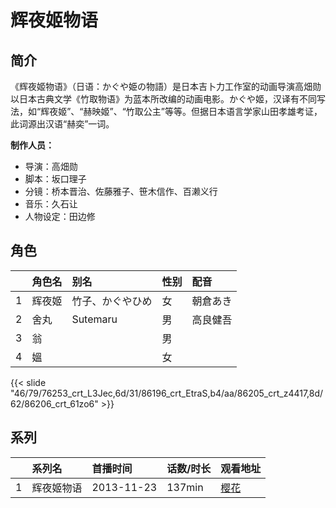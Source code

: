# 辉夜姬物语


## 简介

《辉夜姬物语》（日语：かぐや姫の物語）是日本吉卜力工作室的动画导演高畑勋以日本古典文学《竹取物语》为蓝本所改编的动画电影。かぐや姬，汉译有不同写法，如“辉夜姬”、“赫映姬”、“竹取公主”等等。但据日本语言学家山田孝雄考证，此词源出汉语“赫奕”一词。

**制作人员：**
- 导演：高畑勋
- 脚本：坂口理子
- 分镜：桥本晋治、佐藤雅子、笹木信作、百濑义行
- 音乐：久石让
- 人物设定：田边修

## 角色

|     |   角色名   |   别名  | 性别 |  配音  |
|:--- |:------  |:----      |:---  |:--   |
| 1 | 辉夜姬 | 竹子、かぐやひめ | 女 | 朝倉あき |
| 2 | 舍丸 | Sutemaru | 男 | 高良健吾 |
| 3 | 翁 |  | 男 |  |
| 4 | 媼 |  | 女 |  |

{{< slide "46/79/76253_crt_L3Jec,6d/31/86196_crt_EtraS,b4/aa/86205_crt_z4417,8d/62/86206_crt_61zo6" >}}

## 系列

|     |   系列名   |   首播时间  | 话数/时长  | 观看地址 |
|:---  |:------    |:----      |:---       |:---  |
| 1 | 辉夜姬物语 | 2013-11-23 | 137min | [樱花](https://www.cykz.net/vodplay/huiyejiwuyu-2-1/)  |




